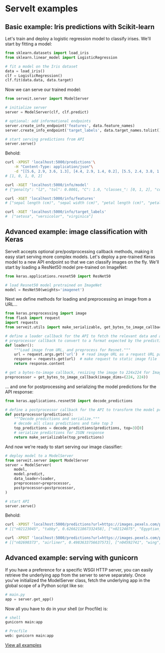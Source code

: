 # ServeIt examples

## Basic example: Iris predictions with Scikit-learn

Let's train and deploy a logistic regression model to classify irises. We'll start by fitting a model:
```python
from sklearn.datasets import load_iris
from sklearn.linear_model import LogisticRegression

# fit a model on the Iris dataset
data = load_iris()
clf = LogisticRegression()
clf.fit(data.data, data.target)
```
Now we can serve our trained model:
```python
from serveit.server import ModelServer

# initialize server
server = ModelServer(clf, clf.predict)

# optional: add informational endpoints
server.create_info_endpoint('features', data.feature_names)
server.create_info_endpoint('target_labels', data.target_names.tolist())

# start serving predictions from API
server.serve()
```

Behold:
```bash
curl -XPOST 'localhost:5000/predictions'\
    -H "Content-Type: application/json"\
    -d "[[5.6, 2.9, 3.6, 1.3], [4.4, 2.9, 1.4, 0.2], [5.5, 2.4, 3.8, 1.1], [5.0, 3.4, 1.5, 0.2], [5.7, 2.5, 5.0, 2.0]]"
# [1, 0, 1, 0, 2]

curl -XGET 'localhost:5000/info/model'
# {"penalty": "l2", "tol": 0.0001, "C": 1.0, "classes_": [0, 1, 2], "coef_": [[0.4150, 1.4613, -2.2621, -1.0291], ...], ...}

curl -XGET 'localhost:5000/info/features'
# ["sepal length (cm)", "sepal width (cm)", "petal length (cm)", "petal width (cm)"]

curl -XGET 'localhost:5000/info/target_labels'
#  ["setosa", "versicolor", "virginica"]
```

## Advanced example: image classification with Keras

ServeIt accepts optional pre/postprocessing callback methods, making it easy start serving more complex models. Let's deploy a pre-trained Keras model to a new API endpoint so that we can classify images on the fly. We'll start by loading a ResNet50 model pre-trained on ImageNet:

```python
from keras.applications.resnet50 import ResNet50

# load Resnet50 model pretrained on ImageNet
model = ResNet50(weights='imagenet')
```

Next we define methods for loading and preprocessing an image from a URL...
```python
from keras.preprocessing import image
from flask import request
import requests
from serveit.utils import make_serializable, get_bytes_to_image_callback

# define a loader callback for the API to fetch the relevant data and a
# preprocessor callback to convert to a format expected by the prediction function
def loader():
    """Load image from URL, and preprocess for Resnet."""
    url = request.args.get('url')  # read image URL as a request URL param
    response = requests.get(url)  # make request to static image file
    return response.content

# get a bytes-to-image callback, resizing the image to 224x224 for ImageNet
preprocessor = get_bytes_to_image_callback(image_dims=(224, 224))
```

... and one for postprocessing and serializing the model predictions for the API response:
```python
from keras.applications.resnet50 import decode_predictions

# define a postprocessor callback for the API to transform the model predictions
def postprocessor(predictions):
    """Decode predictions and serialize."""
    # decode all class predictions and take top 3
    top_predictions = decode_predictions(predictions, top=3)[0]
    # serialize predictions for JSON response
    return make_serializable(top_predictions)
```

And now we're ready to start serving our image classifier:
```python
# deploy model to a ModelServer
from serveit.server import ModelServer
server = ModelServer(
    model,
    model.predict,
    data_loader=loader,
    preprocessor=preprocessor,
    postprocessor=postprocessor,
)

# start API
server.serve()
```

Behold:
```bash
curl -XPOST 'localhost:5000/predictions?url=https://images.pexels.com/photos/96938/pexels-photo-96938.jpeg'
# [["n02123045", "tabby", 0.6266211867332458], ["n02124075", "Egyptian_cat", 0.1539127230644226], ["n02123159", "tiger_cat", 0.09456271678209305]]

curl -XPOST 'localhost:5000/predictions?url=https://images.pexels.com/photos/67807/plane-aircraft-take-off-sky-67807.jpeg'
# [["n02690373", "airliner", 0.4983633756637573], ["n04592741", "wing", 0.2677533030509949], ["n04552348", "warplane", 0.21882124245166779]]
```

## Advanced example: serving with gunicorn
If you have a preference for a specific WSGI HTTP server, you can easily retrieve the underlying app from the server to serve separately. Once you've initialized the ModelServer class, fetch the underlying app in the global scope of a Python script like so:

```python
# main.py
app = server.get_app()
```

Now all you have to do in your shell (or Procfile) is:
```bash
# shell
gunicorn main:app

# Procfile
web: gunicorn main:app
```

[View all examples](https://github.com/rtlee9/serveit/tree/master/examples)
